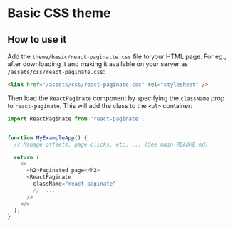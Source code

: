 # Basic CSS theme

## How to use it

Add the `theme/basic/react-paginatte.css` file to your HTML page. For eg., after downloading it and making it available on your server as `/assets/css/react-paginate.css`:

```html
<link href="/assets/css/react-paginate.css" rel="stylesheet" />
```

Then load the `ReactPaginate` component by specifying the `className` prop to `react-paginate`. This will add the class to the `<ul>` container:

```javascript
import ReactPaginate from 'react-paginate';


function MyExampleApp() {
  // Manage offsets, page clicks, etc. ... (See main README.md)

  return (
    <>
      <h2>Paginated page</h2>
      <ReactPaginate
        className="react-paginate"
        //  ...
      />
    </>
  );
}
```
